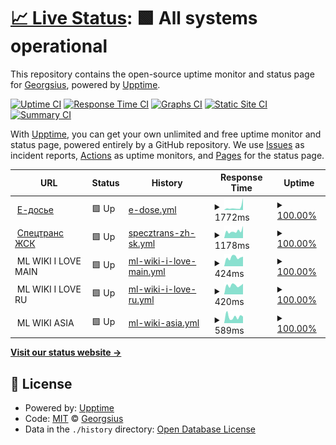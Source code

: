 # [📈 Live Status](https://Georgsius.github.io/status): <!--live status--> **🟩 All systems operational**

This repository contains the open-source uptime monitor and status page for [Georgsius](https://Georgsius.github.io/status), powered by [Upptime](https://github.com/upptime/upptime).

[![Uptime CI](https://github.com/Georgsius/status/workflows/Uptime%20CI/badge.svg)](https://github.com/Georgsius/status/actions?query=workflow%3A%22Uptime+CI%22)
[![Response Time CI](https://github.com/Georgsius/status/workflows/Response%20Time%20CI/badge.svg)](https://github.com/Georgsius/status/actions?query=workflow%3A%22Response+Time+CI%22)
[![Graphs CI](https://github.com/Georgsius/status/workflows/Graphs%20CI/badge.svg)](https://github.com/Georgsius/status/actions?query=workflow%3A%22Graphs+CI%22)
[![Static Site CI](https://github.com/Georgsius/status/workflows/Static%20Site%20CI/badge.svg)](https://github.com/Georgsius/status/actions?query=workflow%3A%22Static+Site+CI%22)
[![Summary CI](https://github.com/Georgsius/status/workflows/Summary%20CI/badge.svg)](https://github.com/Georgsius/status/actions?query=workflow%3A%22Summary+CI%22)

With [Upptime](https://upptime.js.org), you can get your own unlimited and free uptime monitor and status page, powered entirely by a GitHub repository. We use [Issues](https://github.com/Georgsius/status/issues) as incident reports, [Actions](https://github.com/Georgsius/status/actions) as uptime monitors, and [Pages](https://Georgsius.github.io/status) for the status page.

<!--start: status pages-->
<!-- This summary is generated by Upptime (https://github.com/upptime/upptime) -->
<!-- Do not edit this manually, your changes will be overwritten -->
<!-- prettier-ignore -->
| URL | Status | History | Response Time | Uptime |
| --- | ------ | ------- | ------------- | ------ |
| <img alt="" src="https://e-ecolog.ru/favicon.ico" height="13"> [Е-досье](https://e-ecolog.ru) | 🟩 Up | [e-dose.yml](https://github.com/Georgsius/status/commits/HEAD/history/e-dose.yml) | <details><summary><img alt="Response time graph" src="./graphs/e-dose/response-time-week.png" height="20"> 1772ms</summary><br><a href="https://Georgsius.github.io/status/history/e-dose"><img alt="Response time 994" src="https://img.shields.io/endpoint?url=https%3A%2F%2Fraw.githubusercontent.com%2FGeorgsius%2Fstatus%2FHEAD%2Fapi%2Fe-dose%2Fresponse-time.json"></a><br><a href="https://Georgsius.github.io/status/history/e-dose"><img alt="24-hour response time 1008" src="https://img.shields.io/endpoint?url=https%3A%2F%2Fraw.githubusercontent.com%2FGeorgsius%2Fstatus%2FHEAD%2Fapi%2Fe-dose%2Fresponse-time-day.json"></a><br><a href="https://Georgsius.github.io/status/history/e-dose"><img alt="7-day response time 1772" src="https://img.shields.io/endpoint?url=https%3A%2F%2Fraw.githubusercontent.com%2FGeorgsius%2Fstatus%2FHEAD%2Fapi%2Fe-dose%2Fresponse-time-week.json"></a><br><a href="https://Georgsius.github.io/status/history/e-dose"><img alt="30-day response time 994" src="https://img.shields.io/endpoint?url=https%3A%2F%2Fraw.githubusercontent.com%2FGeorgsius%2Fstatus%2FHEAD%2Fapi%2Fe-dose%2Fresponse-time-month.json"></a><br><a href="https://Georgsius.github.io/status/history/e-dose"><img alt="1-year response time 994" src="https://img.shields.io/endpoint?url=https%3A%2F%2Fraw.githubusercontent.com%2FGeorgsius%2Fstatus%2FHEAD%2Fapi%2Fe-dose%2Fresponse-time-year.json"></a></details> | <details><summary><a href="https://Georgsius.github.io/status/history/e-dose">100.00%</a></summary><a href="https://Georgsius.github.io/status/history/e-dose"><img alt="All-time uptime 99.89%" src="https://img.shields.io/endpoint?url=https%3A%2F%2Fraw.githubusercontent.com%2FGeorgsius%2Fstatus%2FHEAD%2Fapi%2Fe-dose%2Fuptime.json"></a><br><a href="https://Georgsius.github.io/status/history/e-dose"><img alt="24-hour uptime 100.00%" src="https://img.shields.io/endpoint?url=https%3A%2F%2Fraw.githubusercontent.com%2FGeorgsius%2Fstatus%2FHEAD%2Fapi%2Fe-dose%2Fuptime-day.json"></a><br><a href="https://Georgsius.github.io/status/history/e-dose"><img alt="7-day uptime 100.00%" src="https://img.shields.io/endpoint?url=https%3A%2F%2Fraw.githubusercontent.com%2FGeorgsius%2Fstatus%2FHEAD%2Fapi%2Fe-dose%2Fuptime-week.json"></a><br><a href="https://Georgsius.github.io/status/history/e-dose"><img alt="30-day uptime 99.89%" src="https://img.shields.io/endpoint?url=https%3A%2F%2Fraw.githubusercontent.com%2FGeorgsius%2Fstatus%2FHEAD%2Fapi%2Fe-dose%2Fuptime-month.json"></a><br><a href="https://Georgsius.github.io/status/history/e-dose"><img alt="1-year uptime 99.89%" src="https://img.shields.io/endpoint?url=https%3A%2F%2Fraw.githubusercontent.com%2FGeorgsius%2Fstatus%2FHEAD%2Fapi%2Fe-dose%2Fuptime-year.json"></a></details>
| <img alt="" src="https://s-z.spb.ru/favicon.ico" height="13"> [Спецтранс ЖСК](http://s-z.spb.ru) | 🟩 Up | [specztrans-zh-sk.yml](https://github.com/Georgsius/status/commits/HEAD/history/specztrans-zh-sk.yml) | <details><summary><img alt="Response time graph" src="./graphs/specztrans-zh-sk/response-time-week.png" height="20"> 1178ms</summary><br><a href="https://Georgsius.github.io/status/history/specztrans-zh-sk"><img alt="Response time 1413" src="https://img.shields.io/endpoint?url=https%3A%2F%2Fraw.githubusercontent.com%2FGeorgsius%2Fstatus%2FHEAD%2Fapi%2Fspecztrans-zh-sk%2Fresponse-time.json"></a><br><a href="https://Georgsius.github.io/status/history/specztrans-zh-sk"><img alt="24-hour response time 1767" src="https://img.shields.io/endpoint?url=https%3A%2F%2Fraw.githubusercontent.com%2FGeorgsius%2Fstatus%2FHEAD%2Fapi%2Fspecztrans-zh-sk%2Fresponse-time-day.json"></a><br><a href="https://Georgsius.github.io/status/history/specztrans-zh-sk"><img alt="7-day response time 1178" src="https://img.shields.io/endpoint?url=https%3A%2F%2Fraw.githubusercontent.com%2FGeorgsius%2Fstatus%2FHEAD%2Fapi%2Fspecztrans-zh-sk%2Fresponse-time-week.json"></a><br><a href="https://Georgsius.github.io/status/history/specztrans-zh-sk"><img alt="30-day response time 1413" src="https://img.shields.io/endpoint?url=https%3A%2F%2Fraw.githubusercontent.com%2FGeorgsius%2Fstatus%2FHEAD%2Fapi%2Fspecztrans-zh-sk%2Fresponse-time-month.json"></a><br><a href="https://Georgsius.github.io/status/history/specztrans-zh-sk"><img alt="1-year response time 1413" src="https://img.shields.io/endpoint?url=https%3A%2F%2Fraw.githubusercontent.com%2FGeorgsius%2Fstatus%2FHEAD%2Fapi%2Fspecztrans-zh-sk%2Fresponse-time-year.json"></a></details> | <details><summary><a href="https://Georgsius.github.io/status/history/specztrans-zh-sk">100.00%</a></summary><a href="https://Georgsius.github.io/status/history/specztrans-zh-sk"><img alt="All-time uptime 99.89%" src="https://img.shields.io/endpoint?url=https%3A%2F%2Fraw.githubusercontent.com%2FGeorgsius%2Fstatus%2FHEAD%2Fapi%2Fspecztrans-zh-sk%2Fuptime.json"></a><br><a href="https://Georgsius.github.io/status/history/specztrans-zh-sk"><img alt="24-hour uptime 100.00%" src="https://img.shields.io/endpoint?url=https%3A%2F%2Fraw.githubusercontent.com%2FGeorgsius%2Fstatus%2FHEAD%2Fapi%2Fspecztrans-zh-sk%2Fuptime-day.json"></a><br><a href="https://Georgsius.github.io/status/history/specztrans-zh-sk"><img alt="7-day uptime 100.00%" src="https://img.shields.io/endpoint?url=https%3A%2F%2Fraw.githubusercontent.com%2FGeorgsius%2Fstatus%2FHEAD%2Fapi%2Fspecztrans-zh-sk%2Fuptime-week.json"></a><br><a href="https://Georgsius.github.io/status/history/specztrans-zh-sk"><img alt="30-day uptime 99.89%" src="https://img.shields.io/endpoint?url=https%3A%2F%2Fraw.githubusercontent.com%2FGeorgsius%2Fstatus%2FHEAD%2Fapi%2Fspecztrans-zh-sk%2Fuptime-month.json"></a><br><a href="https://Georgsius.github.io/status/history/specztrans-zh-sk"><img alt="1-year uptime 99.89%" src="https://img.shields.io/endpoint?url=https%3A%2F%2Fraw.githubusercontent.com%2FGeorgsius%2Fstatus%2FHEAD%2Fapi%2Fspecztrans-zh-sk%2Fuptime-year.json"></a></details>
| <img alt="" src="https://favicons.githubusercontent.com/" height="13"> ML WIKI I LOVE MAIN | 🟩 Up | [ml-wiki-i-love-main.yml](https://github.com/Georgsius/status/commits/HEAD/history/ml-wiki-i-love-main.yml) | <details><summary><img alt="Response time graph" src="./graphs/ml-wiki-i-love-main/response-time-week.png" height="20"> 424ms</summary><br><a href="https://Georgsius.github.io/status/history/ml-wiki-i-love-main"><img alt="Response time 324" src="https://img.shields.io/endpoint?url=https%3A%2F%2Fraw.githubusercontent.com%2FGeorgsius%2Fstatus%2FHEAD%2Fapi%2Fml-wiki-i-love-main%2Fresponse-time.json"></a><br><a href="https://Georgsius.github.io/status/history/ml-wiki-i-love-main"><img alt="24-hour response time 450" src="https://img.shields.io/endpoint?url=https%3A%2F%2Fraw.githubusercontent.com%2FGeorgsius%2Fstatus%2FHEAD%2Fapi%2Fml-wiki-i-love-main%2Fresponse-time-day.json"></a><br><a href="https://Georgsius.github.io/status/history/ml-wiki-i-love-main"><img alt="7-day response time 424" src="https://img.shields.io/endpoint?url=https%3A%2F%2Fraw.githubusercontent.com%2FGeorgsius%2Fstatus%2FHEAD%2Fapi%2Fml-wiki-i-love-main%2Fresponse-time-week.json"></a><br><a href="https://Georgsius.github.io/status/history/ml-wiki-i-love-main"><img alt="30-day response time 324" src="https://img.shields.io/endpoint?url=https%3A%2F%2Fraw.githubusercontent.com%2FGeorgsius%2Fstatus%2FHEAD%2Fapi%2Fml-wiki-i-love-main%2Fresponse-time-month.json"></a><br><a href="https://Georgsius.github.io/status/history/ml-wiki-i-love-main"><img alt="1-year response time 324" src="https://img.shields.io/endpoint?url=https%3A%2F%2Fraw.githubusercontent.com%2FGeorgsius%2Fstatus%2FHEAD%2Fapi%2Fml-wiki-i-love-main%2Fresponse-time-year.json"></a></details> | <details><summary><a href="https://Georgsius.github.io/status/history/ml-wiki-i-love-main">100.00%</a></summary><a href="https://Georgsius.github.io/status/history/ml-wiki-i-love-main"><img alt="All-time uptime 98.31%" src="https://img.shields.io/endpoint?url=https%3A%2F%2Fraw.githubusercontent.com%2FGeorgsius%2Fstatus%2FHEAD%2Fapi%2Fml-wiki-i-love-main%2Fuptime.json"></a><br><a href="https://Georgsius.github.io/status/history/ml-wiki-i-love-main"><img alt="24-hour uptime 100.00%" src="https://img.shields.io/endpoint?url=https%3A%2F%2Fraw.githubusercontent.com%2FGeorgsius%2Fstatus%2FHEAD%2Fapi%2Fml-wiki-i-love-main%2Fuptime-day.json"></a><br><a href="https://Georgsius.github.io/status/history/ml-wiki-i-love-main"><img alt="7-day uptime 100.00%" src="https://img.shields.io/endpoint?url=https%3A%2F%2Fraw.githubusercontent.com%2FGeorgsius%2Fstatus%2FHEAD%2Fapi%2Fml-wiki-i-love-main%2Fuptime-week.json"></a><br><a href="https://Georgsius.github.io/status/history/ml-wiki-i-love-main"><img alt="30-day uptime 98.31%" src="https://img.shields.io/endpoint?url=https%3A%2F%2Fraw.githubusercontent.com%2FGeorgsius%2Fstatus%2FHEAD%2Fapi%2Fml-wiki-i-love-main%2Fuptime-month.json"></a><br><a href="https://Georgsius.github.io/status/history/ml-wiki-i-love-main"><img alt="1-year uptime 98.31%" src="https://img.shields.io/endpoint?url=https%3A%2F%2Fraw.githubusercontent.com%2FGeorgsius%2Fstatus%2FHEAD%2Fapi%2Fml-wiki-i-love-main%2Fuptime-year.json"></a></details>
| <img alt="" src="https://favicons.githubusercontent.com/ru." height="13"> ML WIKI I LOVE RU | 🟩 Up | [ml-wiki-i-love-ru.yml](https://github.com/Georgsius/status/commits/HEAD/history/ml-wiki-i-love-ru.yml) | <details><summary><img alt="Response time graph" src="./graphs/ml-wiki-i-love-ru/response-time-week.png" height="20"> 420ms</summary><br><a href="https://Georgsius.github.io/status/history/ml-wiki-i-love-ru"><img alt="Response time 321" src="https://img.shields.io/endpoint?url=https%3A%2F%2Fraw.githubusercontent.com%2FGeorgsius%2Fstatus%2FHEAD%2Fapi%2Fml-wiki-i-love-ru%2Fresponse-time.json"></a><br><a href="https://Georgsius.github.io/status/history/ml-wiki-i-love-ru"><img alt="24-hour response time 405" src="https://img.shields.io/endpoint?url=https%3A%2F%2Fraw.githubusercontent.com%2FGeorgsius%2Fstatus%2FHEAD%2Fapi%2Fml-wiki-i-love-ru%2Fresponse-time-day.json"></a><br><a href="https://Georgsius.github.io/status/history/ml-wiki-i-love-ru"><img alt="7-day response time 420" src="https://img.shields.io/endpoint?url=https%3A%2F%2Fraw.githubusercontent.com%2FGeorgsius%2Fstatus%2FHEAD%2Fapi%2Fml-wiki-i-love-ru%2Fresponse-time-week.json"></a><br><a href="https://Georgsius.github.io/status/history/ml-wiki-i-love-ru"><img alt="30-day response time 321" src="https://img.shields.io/endpoint?url=https%3A%2F%2Fraw.githubusercontent.com%2FGeorgsius%2Fstatus%2FHEAD%2Fapi%2Fml-wiki-i-love-ru%2Fresponse-time-month.json"></a><br><a href="https://Georgsius.github.io/status/history/ml-wiki-i-love-ru"><img alt="1-year response time 321" src="https://img.shields.io/endpoint?url=https%3A%2F%2Fraw.githubusercontent.com%2FGeorgsius%2Fstatus%2FHEAD%2Fapi%2Fml-wiki-i-love-ru%2Fresponse-time-year.json"></a></details> | <details><summary><a href="https://Georgsius.github.io/status/history/ml-wiki-i-love-ru">100.00%</a></summary><a href="https://Georgsius.github.io/status/history/ml-wiki-i-love-ru"><img alt="All-time uptime 98.31%" src="https://img.shields.io/endpoint?url=https%3A%2F%2Fraw.githubusercontent.com%2FGeorgsius%2Fstatus%2FHEAD%2Fapi%2Fml-wiki-i-love-ru%2Fuptime.json"></a><br><a href="https://Georgsius.github.io/status/history/ml-wiki-i-love-ru"><img alt="24-hour uptime 100.00%" src="https://img.shields.io/endpoint?url=https%3A%2F%2Fraw.githubusercontent.com%2FGeorgsius%2Fstatus%2FHEAD%2Fapi%2Fml-wiki-i-love-ru%2Fuptime-day.json"></a><br><a href="https://Georgsius.github.io/status/history/ml-wiki-i-love-ru"><img alt="7-day uptime 100.00%" src="https://img.shields.io/endpoint?url=https%3A%2F%2Fraw.githubusercontent.com%2FGeorgsius%2Fstatus%2FHEAD%2Fapi%2Fml-wiki-i-love-ru%2Fuptime-week.json"></a><br><a href="https://Georgsius.github.io/status/history/ml-wiki-i-love-ru"><img alt="30-day uptime 98.31%" src="https://img.shields.io/endpoint?url=https%3A%2F%2Fraw.githubusercontent.com%2FGeorgsius%2Fstatus%2FHEAD%2Fapi%2Fml-wiki-i-love-ru%2Fuptime-month.json"></a><br><a href="https://Georgsius.github.io/status/history/ml-wiki-i-love-ru"><img alt="1-year uptime 98.31%" src="https://img.shields.io/endpoint?url=https%3A%2F%2Fraw.githubusercontent.com%2FGeorgsius%2Fstatus%2FHEAD%2Fapi%2Fml-wiki-i-love-ru%2Fuptime-year.json"></a></details>
| <img alt="" src="https://favicons.githubusercontent.com/" height="13"> ML WIKI ASIA | 🟩 Up | [ml-wiki-asia.yml](https://github.com/Georgsius/status/commits/HEAD/history/ml-wiki-asia.yml) | <details><summary><img alt="Response time graph" src="./graphs/ml-wiki-asia/response-time-week.png" height="20"> 589ms</summary><br><a href="https://Georgsius.github.io/status/history/ml-wiki-asia"><img alt="Response time 501" src="https://img.shields.io/endpoint?url=https%3A%2F%2Fraw.githubusercontent.com%2FGeorgsius%2Fstatus%2FHEAD%2Fapi%2Fml-wiki-asia%2Fresponse-time.json"></a><br><a href="https://Georgsius.github.io/status/history/ml-wiki-asia"><img alt="24-hour response time 553" src="https://img.shields.io/endpoint?url=https%3A%2F%2Fraw.githubusercontent.com%2FGeorgsius%2Fstatus%2FHEAD%2Fapi%2Fml-wiki-asia%2Fresponse-time-day.json"></a><br><a href="https://Georgsius.github.io/status/history/ml-wiki-asia"><img alt="7-day response time 589" src="https://img.shields.io/endpoint?url=https%3A%2F%2Fraw.githubusercontent.com%2FGeorgsius%2Fstatus%2FHEAD%2Fapi%2Fml-wiki-asia%2Fresponse-time-week.json"></a><br><a href="https://Georgsius.github.io/status/history/ml-wiki-asia"><img alt="30-day response time 501" src="https://img.shields.io/endpoint?url=https%3A%2F%2Fraw.githubusercontent.com%2FGeorgsius%2Fstatus%2FHEAD%2Fapi%2Fml-wiki-asia%2Fresponse-time-month.json"></a><br><a href="https://Georgsius.github.io/status/history/ml-wiki-asia"><img alt="1-year response time 501" src="https://img.shields.io/endpoint?url=https%3A%2F%2Fraw.githubusercontent.com%2FGeorgsius%2Fstatus%2FHEAD%2Fapi%2Fml-wiki-asia%2Fresponse-time-year.json"></a></details> | <details><summary><a href="https://Georgsius.github.io/status/history/ml-wiki-asia">100.00%</a></summary><a href="https://Georgsius.github.io/status/history/ml-wiki-asia"><img alt="All-time uptime 98.36%" src="https://img.shields.io/endpoint?url=https%3A%2F%2Fraw.githubusercontent.com%2FGeorgsius%2Fstatus%2FHEAD%2Fapi%2Fml-wiki-asia%2Fuptime.json"></a><br><a href="https://Georgsius.github.io/status/history/ml-wiki-asia"><img alt="24-hour uptime 100.00%" src="https://img.shields.io/endpoint?url=https%3A%2F%2Fraw.githubusercontent.com%2FGeorgsius%2Fstatus%2FHEAD%2Fapi%2Fml-wiki-asia%2Fuptime-day.json"></a><br><a href="https://Georgsius.github.io/status/history/ml-wiki-asia"><img alt="7-day uptime 100.00%" src="https://img.shields.io/endpoint?url=https%3A%2F%2Fraw.githubusercontent.com%2FGeorgsius%2Fstatus%2FHEAD%2Fapi%2Fml-wiki-asia%2Fuptime-week.json"></a><br><a href="https://Georgsius.github.io/status/history/ml-wiki-asia"><img alt="30-day uptime 98.36%" src="https://img.shields.io/endpoint?url=https%3A%2F%2Fraw.githubusercontent.com%2FGeorgsius%2Fstatus%2FHEAD%2Fapi%2Fml-wiki-asia%2Fuptime-month.json"></a><br><a href="https://Georgsius.github.io/status/history/ml-wiki-asia"><img alt="1-year uptime 98.36%" src="https://img.shields.io/endpoint?url=https%3A%2F%2Fraw.githubusercontent.com%2FGeorgsius%2Fstatus%2FHEAD%2Fapi%2Fml-wiki-asia%2Fuptime-year.json"></a></details>

<!--end: status pages-->

[**Visit our status website →**](https://Georgsius.github.io/status)

## 📄 License

- Powered by: [Upptime](https://github.com/upptime/upptime)
- Code: [MIT](./LICENSE) © [Georgsius](https://Georgsius.github.io/status)
- Data in the `./history` directory: [Open Database License](https://opendatacommons.org/licenses/odbl/1-0/)
